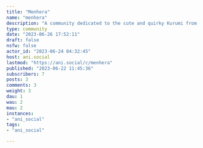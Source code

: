 ```yaml
---
title: "Menhera" 
name: "menhera"
description: "A community dedicated to the cute and quirky Kurumi from the Menhera Shoujo Kurumi-chan manga."
type: community
date: "2023-06-26 17:52:11"
draft: false
nsfw: false
actor_id: "2023-06-24 04:32:45"
host: ani.social
lastmod: "https://ani.social/c/menhera"
published: "2023-06-22 11:45:36"
subscribers: 7
posts: 3
comments: 3
weight: 3
dau: 1
wau: 2
mau: 2
instances:
- "ani_social"
tags: 
- "ani_social"

---
```


